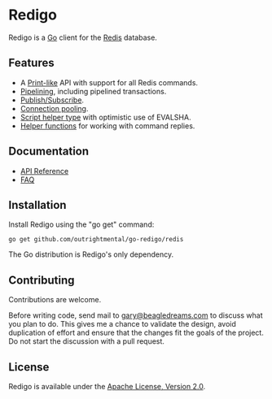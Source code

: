 Redigo
======

Redigo is a [Go](http://golang.org/) client for the [Redis](http://redis.io/) database.

Features
-------

* A [Print-like](http://godoc.org/github.com/outrightmental/go-redigo/redis#hdr-Executing_Commands) API with support for all Redis commands.
* [Pipelining](http://godoc.org/github.com/outrightmental/go-redigo/redis#hdr-Pipelining), including pipelined transactions.
* [Publish/Subscribe](http://godoc.org/github.com/outrightmental/go-redigo/redis#hdr-Publish_and_Subscribe).
* [Connection pooling](http://godoc.org/github.com/outrightmental/go-redigo/redis#Pool).
* [Script helper type](http://godoc.org/github.com/outrightmental/go-redigo/redis#Script) with optimistic use of EVALSHA.
* [Helper functions](http://godoc.org/github.com/outrightmental/go-redigo/redis#hdr-Reply_Helpers) for working with command replies.

Documentation
-------------

- [API Reference](http://godoc.org/github.com/outrightmental/go-redigo/redis)
- [FAQ](https://github.com/garyburd/redigo/wiki/FAQ)

Installation
------------

Install Redigo using the "go get" command:

    go get github.com/outrightmental/go-redigo/redis

The Go distribution is Redigo's only dependency.

Contributing
------------

Contributions are welcome. 

Before writing code, send mail to gary@beagledreams.com to discuss what you
plan to do. This gives me a chance to validate the design, avoid duplication of
effort and ensure that the changes fit the goals of the project. Do not start
the discussion with a pull request. 

License
-------

Redigo is available under the [Apache License, Version 2.0](http://www.apache.org/licenses/LICENSE-2.0.html).
